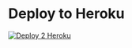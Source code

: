 # Deploy to Heroku
[![Deploy 2 Heroku](https://www.herokucdn.com/deploy/button.svg)](https://heroku.com/deploy?template=https://github.com/armysquadbyag/test )


